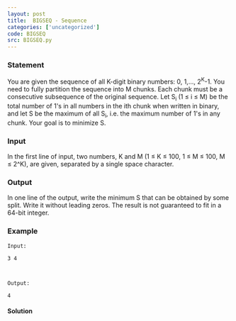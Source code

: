 ```yaml
---
layout: post
title:  BIGSEQ - Sequence
categories: ['uncategorized']
code: BIGSEQ
src: BIGSEQ.py
---
```


### **Statement**

You are given the sequence of all K-digit binary numbers: 0, 1,...,
2<sup>K</sup>-1. You need to fully partition the sequence into M chunks.
Each chunk must be a consecutive subsequence of the original sequence. Let
S<sub>i</sub> (1 ≤ i ≤ M) be the total number of 1's in all numbers in the
ith chunk when written in binary, and let S be the maximum of all
S<sub>i</sub>, i.e. the maximum number of 1's in any chunk. Your goal is
to minimize S.

### Input

In the first line of input, two numbers, K and M (1 ≤ K ≤ 100, 1 ≤ M ≤ 100, M
≤ 2^K), are given, separated by a single space character.

### Output

In one line of the output, write the minimum S that can be obtained by some
split. Write it without leading zeros. The result is not guaranteed to fit in
a 64-bit integer.

### Example

    
    
    Input:
    3 4
    
    Output:
    4
    



#### **Solution**



